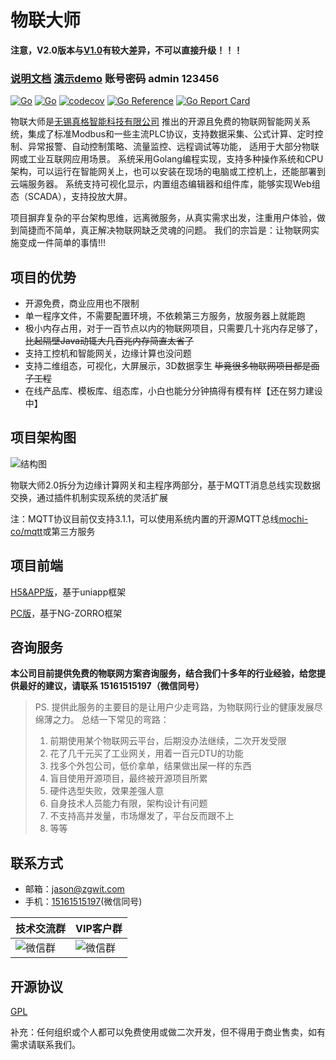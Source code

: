 # 物联大师

**注意，V2.0版本与[V1.0](https://github.com/zgwit/iot-master/tree/v1)有较大差异，不可以直接升级！！！**

### [说明文档](https://iot-master.com/manual)  [演示demo](http://demo.iot-master.com:8080/) 账号密码 admin 123456

[![Go](https://github.com/zgwit/iot-master/actions/workflows/go.yml/badge.svg)](https://github.com/zgwit/iot-master/actions/workflows/go.yml)
[![Go](https://github.com/zgwit/iot-master/actions/workflows/codeql-analysis.yml/badge.svg)](https://github.com/zgwit/iot-master/actions/workflows/codeql-analysis.yml)
[![codecov](https://codecov.io/gh/zgwit/iot-master/branch/main/graph/badge.svg?token=AK5TD8KQ5C)](https://codecov.io/gh/zgwit/iot-master)
[![Go Reference](https://pkg.go.dev/badge/github.com/zgwit/iot-master.svg)](https://pkg.go.dev/github.com/zgwit/iot-master)
[![Go Report Card](https://goreportcard.com/badge/github.com/zgwit/iot-master)](https://goreportcard.com/report/github.com/zgwit/iot-master)

物联大师是[无锡真格智能科技有限公司](https://labs.zgwit.com)
推出的开源且免费的物联网智能网关系统，集成了标准Modbus和一些主流PLC协议，支持数据采集、公式计算、定时控制、异常报警、自动控制策略、流量监控、远程调试等功能，
适用于大部分物联网或工业互联网应用场景。
系统采用Golang编程实现，支持多种操作系统和CPU架构，可以运行在智能网关上，也可以安装在现场的电脑或工控机上，还能部署到云端服务器。
系统支持可视化显示，内置组态编辑器和组件库，能够实现Web组态（SCADA），支持投放大屏。

项目摒弃复杂的平台架构思维，远离微服务，从真实需求出发，注重用户体验，做到简捷而不简单，真正解决物联网缺乏灵魂的问题。
我们的宗旨是：让物联网实施变成一件简单的事情!!!

## 项目的优势

- 开源免费，商业应用也不限制
- 单一程序文件，不需要配置环境，不依赖第三方服务，放服务器上就能跑
- 极小内存占用，对于一百节点以内的物联网项目，只需要几十兆内存足够了，~~比起隔壁Java动辄大几百兆内存简直太省了~~
- 支持工控机和智能网关，边缘计算也没问题
- 支持二维组态，可视化，大屏展示，3D数据孪生 ~~毕竟很多物联网项目都是面子工程~~
- 在线产品库、模板库、组态库，小白也能分分钟搞得有模有样【还在努力建设中】

## 项目架构图

![结构图](https://iot-master.com/frame.svg)

物联大师2.0拆分为边缘计算网关和主程序两部分，基于MQTT消息总线实现数据交换，通过插件机制实现系统的灵活扩展

注：MQTT协议目前仅支持3.1.1，可以使用系统内置的开源MQTT总线[mochi-co/mqtt](https://github.com/mochi-co/mqtt)或第三方服务

## 项目前端

[H5&APP版](https://github.com/zgwit/iot-master-uniapp)，基于uniapp框架

[PC版](https://github.com/zgwit/iot-master-ui)，基于NG-ZORRO框架


## 咨询服务

**本公司目前提供免费的物联网方案咨询服务，结合我们十多年的行业经验，给您提供最好的建议，请联系 15161515197（微信同号）**

> PS. 提供此服务的主要目的是让用户少走弯路，为物联网行业的健康发展尽绵薄之力。
> 总结一下常见的弯路：
> 1. 前期使用某个物联网云平台，后期没办法继续，二次开发受限
> 2. 花了几千元买了工业网关，用着一百元DTU的功能
> 3. 找多个外包公司，低价拿单，结果做出屎一样的东西
> 4. 盲目使用开源项目，最终被开源项目所累
> 5. 硬件选型失败，效果差强人意
> 6. 自身技术人员能力有限，架构设计有问题
> 7. 不支持高并发量，市场爆发了，平台反而跟不上
> 8. 等等

## 联系方式

- 邮箱：[jason@zgwit.com](mailto:jason@zgwit.com)
- 手机：[15161515197](tel:15161515197)(微信同号)

| 技术交流群                                   | VIP客户群                                 |
|-----------------------------------------|----------------------------------------|
| ![微信群](https://iot-master.com/tech.png) | ![微信群](https://iot-master.com/vip.png) |


## 开源协议

[GPL](https://github.com/zgwit/iot-master/blob/main/LICENSE)

补充：任何组织或个人都可以免费使用或做二次开发，但不得用于商业售卖，如有需求请联系我们。
